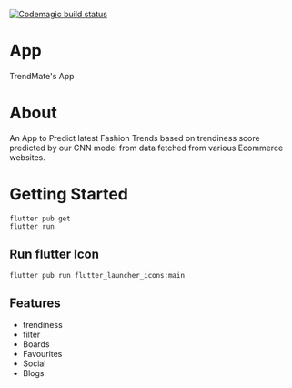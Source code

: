 [![Codemagic build status](https://api.codemagic.io/apps/614816bc4000dfac177449f3/614816bc4000dfac177449f2/status_badge.svg)](https://codemagic.io/apps/614816bc4000dfac177449f3/614816bc4000dfac177449f2/latest_build)

# App

TrendMate's App

# About

An App to Predict latest Fashion Trends based on trendiness score predicted by our CNN model from data fetched from various Ecommerce websites.

# Getting Started

```
flutter pub get
flutter run
```

## Run flutter Icon

```
flutter pub run flutter_launcher_icons:main
```

## Features

* trendiness
* filter
* Boards
* Favourites
* Social
* Blogs
